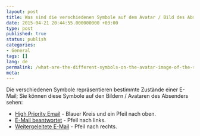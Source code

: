 ```yaml
---
layout: post
title: Was sind die verschiedenen Symbole auf dem Avatar / Bild des Absenders?
date: 2015-04-21 20:44:55.000000000 +03:00
type: post
published: true
status: publish
categories:
- General
tags: []
lang: de
permalink: /what-are-the-different-symbols-on-the-avatar-image-of-the-sender/
meta:
---
```


Die verschiedenen Symbole repräsentieren bestimmte Zustände einer E-Mail; Sie können diese Symbole auf den Bildern / Avataren des Absenders sehen:

* [High Priority Email](/send-email-with-high-priority/) - Blauer Kreis und ein Pfeil nach oben.
* [E-Mail beantwortet](/how-can-i-differentiate-a-forwarded-from-a-replied-email/) - Pfeil nach links.
* [Weitergeleitete E-Mail](/how-can-i-differentiate-a-forwarded-from-a-replied-email/) - Pfeil nach rechts.

